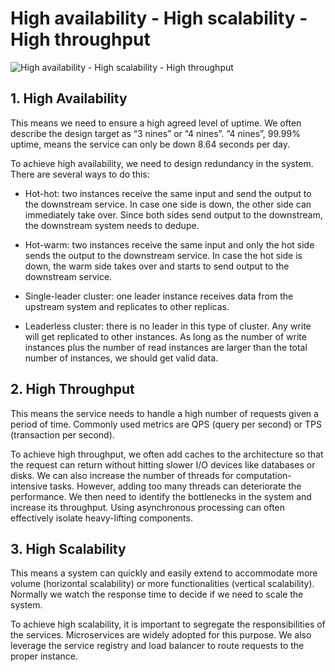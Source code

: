 # High availability - High scalability - High throughput

![High availability - High scalability - High throughput](https://lh3.googleusercontent.com/pw/ABLVV84vNU21o7RLgu4nZqRzEjSvjUFKrWLIRaOqIzDXRvZ11gQ7-4zjUffKzouD_W_cx8TBlp11bjTppitAMiooAqKxl59r8HEw-pliTShuH9eYb9lMK_E4czuhZfLc4YRs6SeyGB2CjUiE-tTwuWnoZjBhwSwKuLHLS8hQ86bfZf9qbfyemynvVul1KAozWmVUXJ8WXzq2Z0B_6V6DnltMWt6WH7nKXL7T_aqT-21gUFCoVRlxOQgF2PTH-HeFzv5XK6Ptm5dAhjJYyS-MQSSwSrC5HYWf3NZ9UONZGo-vVqIhIQ5bIF15vTMe-9ERAnekOC_XWu6EhgxDDc0bPGKFYTc-tjrYkEPgPdGOJihtLKAgKwn4dJWBfTY9jjIYrGjSohDm82ryU6aEi3kDASF8yNr5SoTiPdynbmXrFUAh8nAWwj5fmTmc9K_P6QnwROi2ttOZUXWGkOULucHn4LP5vXbKbzsPxk3DVLl1GqnHXuFPqHabVWOdFbmJnpA2caQ0hHme1aSIp4Kk61idPcyLchhAtCwCc79wjMpAcysjNIj2tQsoHTKeiTzQoIuyLSqrq7wdKKrOehj6z8cK7Tfe1KmdTKNUhMaBD3Dtl2t28-CCBhEb8wy-EihueZuNc62g1uSkUyhun_8Rk22ujMP8NK7I-3fXK8yzfeLjGGQ_HMsrLVp6lhupP-1svmsi6z03-Yhsd3oEF0cjtimq1n3Yd8smL0FN3E86ZfUo9y8OcC9uTr95fStrX8xZlYzugvApnYOGo9otUs0BCrU3ZR7U5IlwNicgn9muomAB16aKRUUcaMnkJwWVS1Tvp9243jiaxQnfue7OPuboeKKC_NIRaKpMZSM2f3q9FkQvDOWBAWnqSVK2nDupElBT2VyvaGCOkabXe3VCxV1mI3eig53NOwMZGyDrmQjRWMjIMEbAXQ=w713-h925-s-no-gm)

## 1. High Availability
This means we need to ensure a high agreed level of uptime. We often describe the design target as “3 nines” or “4 nines”. “4 nines”, 99.99% uptime, means the service can only be down 8.64 seconds per day.

To achieve high availability, we need to design redundancy in the system. There are several ways to do this:

- Hot-hot: two instances receive the same input and send the output to the downstream service. In case one side is down, the other side can immediately take over. Since both sides send output to the downstream, the downstream system needs to dedupe.

- Hot-warm: two instances receive the same input and only the hot side sends the output to the downstream service. In case the hot side is down, the warm side takes over and starts to send output to the downstream service.

- Single-leader cluster: one leader instance receives data from the upstream system and replicates to other replicas.

- Leaderless cluster: there is no leader in this type of cluster. Any write will get replicated to other instances. As long as the number of write instances plus the number of read instances are larger than the total number of instances, we should get valid data.

## 2. High Throughput
This means the service needs to handle a high number of requests given a period of time. Commonly used metrics are QPS (query per second) or TPS (transaction per second).

To achieve high throughput, we often add caches to the architecture so that the request can return without hitting slower I/O devices like databases or disks. We can also increase the number of threads for computation-intensive tasks. However, adding too many threads can deteriorate the performance. We then need to identify the bottlenecks in the system and increase its throughput. Using asynchronous processing can often effectively isolate heavy-lifting components.

## 3. High Scalability
This means a system can quickly and easily extend to accommodate more volume (horizontal scalability) or more functionalities (vertical scalability). Normally we watch the response time to decide if we need to scale the system.

To achieve high scalability, it is important to segregate the responsibilities of the services. Microservices are widely adopted for this purpose. We also leverage the service registry and load balancer to route requests to the proper instance.
